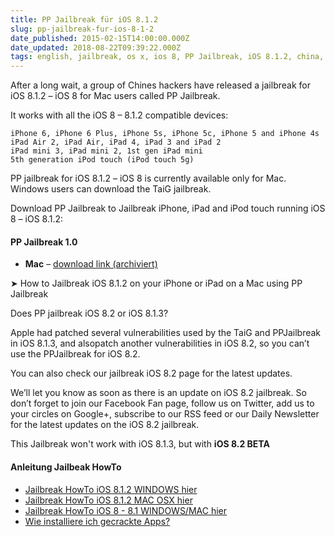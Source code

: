 ```yaml
---
title: PP Jailbreak für iOS 8.1.2
slug: pp-jailbreak-fur-ios-8-1-2
date_published: 2015-02-15T14:00:00.000Z
date_updated: 2018-08-22T09:39:22.000Z
tags: english, jailbreak, os x, ios 8, PP Jailbreak, iOS 8.1.2, china, PP Jailbreak 1.0, mac, ios 8.2 beta
---
```


After a long wait, a group of Chines hackers have released a jailbreak for iOS 8.1.2 – iOS 8 for Mac users called PP Jailbreak.

It works with all the iOS 8 – 8.1.2 compatible devices:

    iPhone 6, iPhone 6 Plus, iPhone 5s, iPhone 5c, iPhone 5 and iPhone 4s
    iPad Air 2, iPad Air, iPad 4, iPad 3 and iPad 2
    iPad mini 3, iPad mini 2, 1st gen iPad mini
    5th generation iPod touch (iPod touch 5g)
    

PP jailbreak for iOS 8.1.2 – iOS 8 is currently available only for Mac. Windows users can download the TaiG jailbreak.

Download PP Jailbreak to Jailbreak iPhone, iPad and iPod touch running iOS 8 – iOS 8.1.2:

#### PP Jailbreak 1.0

- **Mac** – [download link (archiviert)](http://web.archive.org/web/20150103003223/http://ghost.25pp.com/soft/ppjailbreak.dmg)

➤ How to Jailbreak iOS 8.1.2 on your iPhone or iPad on a Mac using PP Jailbreak

Does PP jailbreak iOS 8.2 or iOS 8.1.3?

Apple had patched several vulnerabilities used by the TaiG and PPJailbreak in iOS 8.1.3, and alsopatch another vulnerabilities in iOS 8.2, so you can’t use the PPJailbreak for iOS 8.2.

You can also check our jailbreak iOS 8.2 page for the latest updates.

We’ll let you know as soon as there is an update on iOS 8.2 jailbreak. So don’t forget to join our Facebook Fan page, follow us on Twitter, add us to your circles on Google+, subscribe to our RSS feed or our Daily Newsletter for the latest updates on the iOS 8.2 jailbreak.

This Jailbreak won't work with iOS 8.1.3, but with **iOS 8.2 BETA**

#### Anleitung Jailbeak HowTo

- [Jailbreak HowTo iOS 8.1.2 WINDOWS hier](__GHOST_URL__/howto-ios-8-1-2-jailbreak)
- [Jailbreak HowTo iOS 8.1.2 MAC OSX hier](__GHOST_URL__/howto-ios-8-1-1-8-1-2-pp-jailbreak/)
- [Jailbreak HowTo iOS 8 - 8.1 WINDOWS/MAC hier](__GHOST_URL__/ios-8-0-8-1-jailbreak-untethered/)
- [Wie installiere ich gecrackte Apps?](__GHOST_URL__/how-to-gecrackte-apps-ipa-auf-dem-iphone-installieren/)
